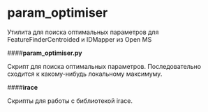 param_optimiser
===============

Утилита для поиска оптимальных параметров для FeatureFinderCentroided и IDMapper из Open MS

####**param_optimiser.py**

Скрипт для поиска оптимальных параметров. Последовательно сходится к какому-нибудь локальному максимуму.

####**irace**

Скрипты для работы с библиотекой irace.
